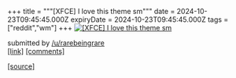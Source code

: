 +++
title = """[XFCE] I love this theme sm"""
date = 2024-10-23T09:45:45.000Z
expiryDate = 2024-10-23T09:45:45.000Z
tags = ["reddit","wm"]
+++
[![[XFCE] I love this theme sm](https://b.thumbs.redditmedia.com/z5-f1nrmrS4G2VJD7z2YAMVUR2U5d8aRqf5mKqMrpfE.jpg "[XFCE] I love this theme sm")](https://www.reddit.com/r/unixporn/comments/1ga6lcv/xfce_i_love_this_theme_sm/)

submitted by [/u/rarebeingrare](https://www.reddit.com/user/rarebeingrare)  
[\[link\]](https://www.reddit.com/gallery/1ga6lcv) [\[comments\]](https://www.reddit.com/r/unixporn/comments/1ga6lcv/xfce_i_love_this_theme_sm/)

[[source]](https://www.reddit.com/r/unixporn/comments/1ga6lcv/xfce_i_love_this_theme_sm/)
